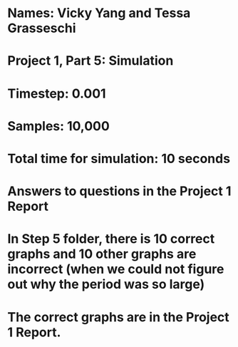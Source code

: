 # Names: Vicky Yang and Tessa Grasseschi
# Project 1, Part 5: Simulation

# Timestep: 0.001
# Samples: 10,000
# Total time for simulation: 10 seconds
# Answers to questions in the Project 1 Report
# In Step 5 folder, there is 10 correct graphs and 10 other graphs are incorrect (when we could not figure out why the period was so large)
# The correct graphs are in the Project 1 Report.
